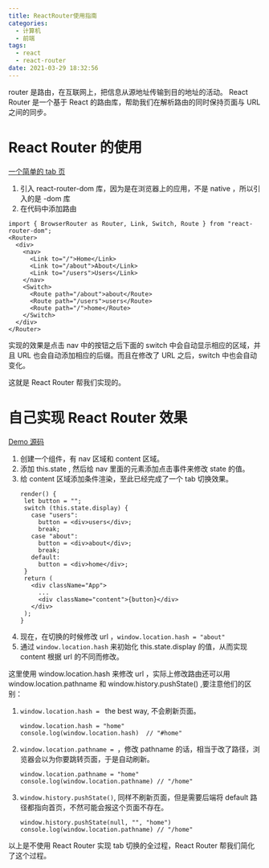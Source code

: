 ```yaml
---
title: ReactRouter使用指南
categories:
  - 计算机
  - 前端
tags:
  - react
  - react-router
date: 2021-03-29 18:32:56
---
```

router 是路由，在互联网上，把信息从源地址传输到目的地址的活动。
React Router 是一个基于 React 的路由库，帮助我们在解析路由的同时保持页面与 URL 之间的同步。

# React Router 的使用
[一个简单的 tab 页](https://codesandbox.io/s/react-router-wmxnl?file=/src/App.js)
1. 引入 react-router-dom 库，因为是在浏览器上的应用，不是 native ，所以引入的是 -dom 库
2. 在代码中添加路由
  ```
  import { BrowserRouter as Router, Link, Switch, Route } from "react-router-dom";
  <Router>
    <div>
      <nav>
        <Link to="/">Home</Link>
        <Link to="/about">About</Link>
        <Link to="/users">Users</Link>
      </nav>
      <Switch>
        <Route path="/about">about</Route>
        <Route path="/users">users</Route>
        <Route path="/">home</Route>
      </Switch>
    </div>
  </Router>
  ```
  实现的效果是点击 nav 中的按钮之后下面的 switch 中会自动显示相应的区域，并且 URL 也会自动添加相应的后缀。而且在修改了 URL 之后，switch 中也会自动变化。

这就是 React Router 帮我们实现的。

# 自己实现 React Router 效果
[Demo 源码](https://codesandbox.io/s/tab-qiehuan-8tpdq?file=/src/App.js)
1. 创建一个组件，有 nav 区域和 content 区域。
2. 添加 this.state , 然后给 nav 里面的元素添加点击事件来修改 state 的值。
3. 给 content 区域添加条件渲染，至此已经完成了一个 tab 切换效果。
   ```
   render() {
    let button = "";
    switch (this.state.display) {
      case "users":
        button = <div>users</div>;
        break;
      case "about":
        button = <div>about</div>;
        break;
      default:
        button = <div>home</div>;
    }
    return (
      <div className="App">
        ...
        <div className="content">{button}</div>
      </div>
    );
   }
   ```
4. 现在，在切换的时候修改 url ，`window.location.hash = "about"`
5. 通过 `window.location.hash` 来初始化 this.state.display 的值，从而实现 content 根据 url 的不同而修改。

这里使用 window.location.hash 来修改 url ，实际上修改路由还可以用 window.location.pathname 和 window.history.pushState() ,要注意他们的区别：
1. `window.location.hash = ` the best way, 不会刷新页面。
   ```
   window.location.hash = "home"
   console.log(window.location.hash)  // "#home"
   ```
2. `window.location.pathname = `，修改 pathname 的话，相当于改了路径，浏览器会以为你要跳转页面，于是自动刷新。
   ```
   window.location.pathname = "home"
   console.log(window.location.pathname) // "/home"
   ```
3. `window.history.pushState()`, 同样不刷新页面，但是需要后端将 default 路径都指向首页，不然可能会报这个页面不存在。
   ```
   window.history.pushState(null, "", "home")
   console.log(window.location.pathname) // "/home"
   ```

以上是不使用 React Router 实现 tab 切换的全过程，React Router 帮我们简化了这个过程。


   